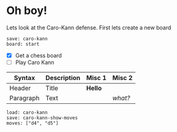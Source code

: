 # Oh boy!

Lets look at the Caro-Kann defense. First lets create a new board

```chess
save: caro-kann
board: start
```

- [x] Get a chess board 
- [ ] Play Caro Kann

| Syntax | Description | Misc 1 | Misc 2 | 
| ----------- | ----------- | --- | ---- |
| Header | Title | **Hello** | | 
| Paragraph | Text | | _what?_ |

```chess
load: caro-kann
save: caro-kann-show-moves
moves: ["d4", "d5"]
```
